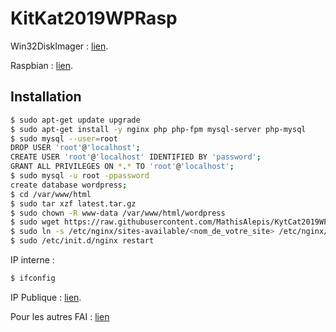 # KitKat2019WPRasp

Win32DiskImager : [lien](https://sourceforge.net/projects/win32diskimager/).

Raspbian : [lien](https://www.raspberrypi.org/downloads/raspbian/).

## Installation

```bash
$ sudo apt-get update upgrade
$ sudo apt-get install -y nginx php php-fpm mysql-server php-mysql
$ sudo mysql --user=root
DROP USER 'root'@'localhost';
CREATE USER 'root'@'localhost' IDENTIFIED BY 'password';
GRANT ALL PRIVILEGES ON *.* TO 'root'@'localhost';
$ sudo mysql -u root -ppassword
create database wordpress;
$ cd /var/www/html
$ sudo tar xzf latest.tar.gz
$ sudo chown -R www-data /var/www/html/wordpress
$ sudo wget https://raw.githubusercontent.com/MathisAlepis/KytCat2019WPRasp/master/wordpress
$ sudo ln -s /etc/nginx/sites-available/<nom_de_votre_site> /etc/nginx/sites-enabled/<nom_de_votre_site>
$ sudo /etc/init.d/nginx restart
```

IP interne :

```bash
$ ifconfig
```

IP Publique : [lien](https://www.monippublique.com/).

Pour les autres FAI : [lien](https://www.it-connect.fr/rendre-son-serveur-web-accessible-depuis-internet/)
